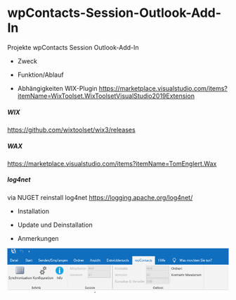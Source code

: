 # wpContacts-Session-Outlook-Add-In
Projekte wpContacts Session Outlook-Add-In

- Zweck

- Funktion/Ablauf

- Abhängigkeiten
WIX-Plugin
https://marketplace.visualstudio.com/items?itemName=WixToolset.WixToolsetVisualStudio2019Extension

##### WIX
https://github.com/wixtoolset/wix3/releases

##### WAX
https://marketplace.visualstudio.com/items?itemName=TomEnglert.Wax

##### log4net
via NUGET reinstall log4net
https://logging.apache.org/log4net/

- Installation

- Update und Deinstallation

- Anmerkungen


![Hauptmenu](./Bilder/wpContacts_Hauptmenu.png)
